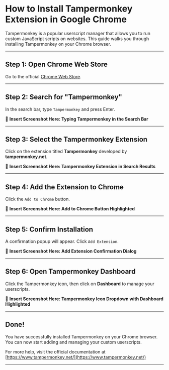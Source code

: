 # How to Install Tampermonkey Extension in Google Chrome

Tampermonkey is a popular userscript manager that allows you to run custom JavaScript scripts on websites. This guide walks you through installing Tampermonkey on your Chrome browser.

---

## Step 1: Open Chrome Web Store

Go to the official [Chrome Web Store](https://chrome.google.com/webstore).

---

## Step 2: Search for "Tampermonkey"

In the search bar, type `Tampermonkey` and press Enter.

📸 **Insert Screenshot Here: Typing Tampermonkey in the Search Bar**

---

## Step 3: Select the Tampermonkey Extension

Click on the extension titled **Tampermonkey** developed by **tampermonkey.net**.

📸 **Insert Screenshot Here: Tampermonkey Extension in Search Results**

---

## Step 4: Add the Extension to Chrome

Click the `Add to Chrome` button.

📸 **Insert Screenshot Here: Add to Chrome Button Highlighted**

---

## Step 5: Confirm Installation

A confirmation popup will appear. Click `Add Extension`.

📸 **Insert Screenshot Here: Add Extension Confirmation Dialog**

---

## Step 6: Open Tampermonkey Dashboard

Click the Tampermonkey icon, then click on **Dashboard** to manage your userscripts.

📸 **Insert Screenshot Here: Tampermonkey Icon Dropdown with Dashboard Highlighted**

---

## Done!

You have successfully installed Tampermonkey on your Chrome browser. You can now start adding and managing your custom userscripts.

For more help, visit the official documentation at [https://www.tampermonkey.net/](https://www.tampermonkey.net/)

---